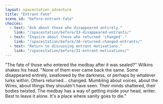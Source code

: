 ```yaml
---
layout: spacestation_adventure
title: "Entrant Fate"
scene_id: "before-entrant-fate"
choices:
  - text: "Ask about those who disappeared entirely."
    link: "/spacestation/before/33-disappeared-entrants/"
  - text: "Inquire about those who returned 'changed'."
    link: "/spacestation/before/34-returned-changed-entrants/"
  - text: "Return to discussing entrant motivations."
    link: "/spacestation/before/31-entrant-motivations/"
---
```


"The fate of those who entered the medbay after it was sealed?" Wilkins shakes his head. "None of them ever came back the same. Some disappeared entirely, swallowed by the darkness, or perhaps by whatever lurks within. Others returned... changed. Mumbling about voices, about the Wires, about things they shouldn't have seen. Their minds shattered, their bodies twisted. The medbay has a way of getting inside your head, writer. Best to leave it alone. It's a place where sanity goes to die."
